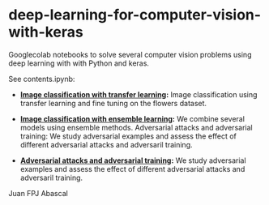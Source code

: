 # deep-learning-for-computer-vision-with-keras

Googlecolab notebooks to solve several computer vision problems using deep learning with with Python and keras. 

See contents.ipynb:

- **[Image classification with transfer learning](https://colab.research.google.com/drive/1hmxD6mAJaa6iSZd0oQoCSFbwvHmzjoit#scrollTo=3Gl9vcdgAois):** Image classification using transfer learning and fine tuning on the flowers dataset. 
  
- **[Image classification with ensemble learning](https://colab.research.google.com/drive/1BZf8HpoKrQquvowe0Yh-68u8Ne5lCjsp#scrollTo=3Gl9vcdgAois):** We combine several models using ensemble methods.  Adversarial attacks and adversarial training: We study adversarial examples and assess the effect of different adversarial attacks and adversaril training.

- **[Adversarial attacks and adversarial training](https://colab.research.google.com/drive/1Xzt-GrYhE9xF382YJMDKc7SZQ9NA6IyM#scrollTo=HxNmcxcnuQSg):** We study adversarial examples and assess the effect of different adversarial attacks and adversaril training.

Juan FPJ Abascal 
